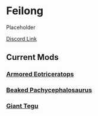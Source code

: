 # Feilong

Placeholder

[Discord Link](#)

## Current Mods

### [Armored Eotriceratops](./Path-of-Titans-EoTLC)
### [Beaked Pachycephalosaurus](./Path-of-Titans-Armored-Beaked-Pachycephalosaurus)
### [Giant Tegu](./Path-of-Titans-Giant-Tegu)